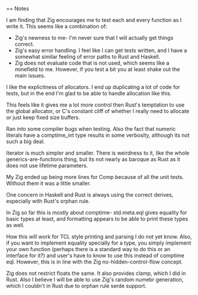== Notes

I am finding that Zig encourages me to test each and every function as I write it.
This seems like a combination of:

  * Zig's newness to me- I'm never sure that I will actually get things correct.
  * Zig's easy error handling. I feel like I can get tests written, and I have a somewhat similar feeling of error paths to Rust and Haskell.
  * Zig does not evaluate code that is not used, which seems like a minefield to me. However, if you test a bit you at least shake out the main issues.


I like the explicitness of allocators. I end up duplicating a lot of code for tests, but in the end
I'm glad to be able to handle allocation like this.

This feels like it gives me a lot more control then Rust's temptation to use the global allocator,
or C's constant cliff of whether I really need to allocate or just keep fixed size buffers.


Ran into some compiler bugs when testing. Also the fact that numeric literals have a comptime_int type
results in some verbosity, although its not such a big deal.


Iterator is much simpler and smaller. There is weirdness to it, like the whole generics-are-functions thing,
but its not nearly as baroque as Rust as it does not use lifetime parameters.


My Zig ended up being more lines for Comp because of all the unit tests. Without them it was a little smaller.


One concern in Haskell and Rust is always using the correct derives, especially with Rust's
orphan rule.

In Zig so far this is mostly about comptime- std.meta.eql gives equality for basic types at least,
and formatting appears to be able to print these types as well.

How this will work for TCL style printing and parsing I do not yet know. Also, if you want to
implement equality specially for a type, you simply implement your own function (perhaps there
is a standard way to do this or an interface for it?) and user's have to know to use this instead
of comptime eql. However, this is in line with the Zig no-hidden-control-flow concept.


Zig does not restrict floats the same. It also provides clamp, which I did in Rust.
Also I believe I will be able to use Zig's random numebr generation, which I couldn't in Rust
due to orphan rule serde support.

